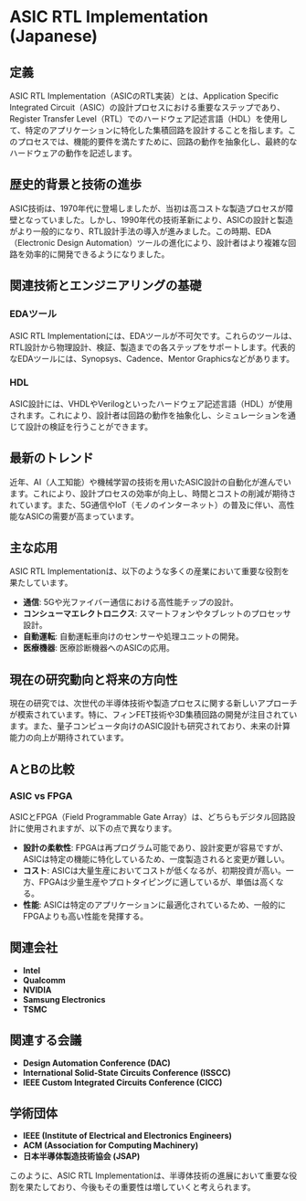 # ASIC RTL Implementation (Japanese)

## 定義

ASIC RTL Implementation（ASICのRTL実装）とは、Application Specific Integrated Circuit（ASIC）の設計プロセスにおける重要なステップであり、Register Transfer Level（RTL）でのハードウェア記述言語（HDL）を使用して、特定のアプリケーションに特化した集積回路を設計することを指します。このプロセスでは、機能的要件を満たすために、回路の動作を抽象化し、最終的なハードウェアの動作を記述します。

## 歴史的背景と技術の進歩

ASIC技術は、1970年代に登場しましたが、当初は高コストな製造プロセスが障壁となっていました。しかし、1990年代の技術革新により、ASICの設計と製造がより一般的になり、RTL設計手法の導入が進みました。この時期、EDA（Electronic Design Automation）ツールの進化により、設計者はより複雑な回路を効率的に開発できるようになりました。

## 関連技術とエンジニアリングの基礎

### EDAツール

ASIC RTL Implementationには、EDAツールが不可欠です。これらのツールは、RTL設計から物理設計、検証、製造までの各ステップをサポートします。代表的なEDAツールには、Synopsys、Cadence、Mentor Graphicsなどがあります。

### HDL

ASIC設計には、VHDLやVerilogといったハードウェア記述言語（HDL）が使用されます。これにより、設計者は回路の動作を抽象化し、シミュレーションを通じて設計の検証を行うことができます。

## 最新のトレンド

近年、AI（人工知能）や機械学習の技術を用いたASIC設計の自動化が進んでいます。これにより、設計プロセスの効率が向上し、時間とコストの削減が期待されています。また、5G通信やIoT（モノのインターネット）の普及に伴い、高性能なASICの需要が高まっています。

## 主な応用

ASIC RTL Implementationは、以下のような多くの産業において重要な役割を果たしています。

- **通信**: 5Gや光ファイバー通信における高性能チップの設計。
- **コンシューマエレクトロニクス**: スマートフォンやタブレットのプロセッサ設計。
- **自動運転**: 自動運転車向けのセンサーや処理ユニットの開発。
- **医療機器**: 医療診断機器へのASICの応用。

## 現在の研究動向と将来の方向性

現在の研究では、次世代の半導体技術や製造プロセスに関する新しいアプローチが模索されています。特に、フィンFET技術や3D集積回路の開発が注目されています。また、量子コンピュータ向けのASIC設計も研究されており、未来の計算能力の向上が期待されています。

## AとBの比較

### ASIC vs FPGA

ASICとFPGA（Field Programmable Gate Array）は、どちらもデジタル回路設計に使用されますが、以下の点で異なります。

- **設計の柔軟性**: FPGAは再プログラム可能であり、設計変更が容易ですが、ASICは特定の機能に特化しているため、一度製造されると変更が難しい。
- **コスト**: ASICは大量生産においてコストが低くなるが、初期投資が高い。一方、FPGAは少量生産やプロトタイピングに適しているが、単価は高くなる。
- **性能**: ASICは特定のアプリケーションに最適化されているため、一般的にFPGAよりも高い性能を発揮する。

## 関連会社

- **Intel**
- **Qualcomm**
- **NVIDIA**
- **Samsung Electronics**
- **TSMC**

## 関連する会議

- **Design Automation Conference (DAC)**
- **International Solid-State Circuits Conference (ISSCC)**
- **IEEE Custom Integrated Circuits Conference (CICC)**

## 学術団体

- **IEEE (Institute of Electrical and Electronics Engineers)**
- **ACM (Association for Computing Machinery)**
- **日本半導体製造技術協会 (JSAP)**

このように、ASIC RTL Implementationは、半導体技術の進展において重要な役割を果たしており、今後もその重要性は増していくと考えられます。
